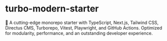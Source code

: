 # turbo-modern-starter
🚀 A cutting-edge monorepo starter with TypeScript, Next.js, Tailwind CSS, Directus CMS, Turborepo, Vitest, Playwright, and GitHub Actions. Optimized for modularity, performance, and an outstanding developer experience.
